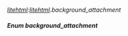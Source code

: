 _[litehtml](../../modules/litehtml/litehtml-module.md):[litehtml](../../modules/litehtml/litehtml-module.md).background\_attachment_
##### Enum background\_attachment
